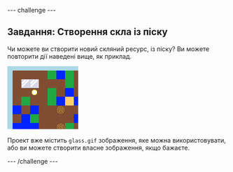 \--- challenge \---

## Завдання: Створення скла із піску

Чи можете ви створити новий скляний ресурс, із піску? Ви можете повторити дії наведені вище, як приклад.

![знімок екрану](images/craft-glass.png)

Проект вже містить `glass.gif` зображення, яке можна використовувати, або ви можете створити власне зображення, якщо бажаєте.

\--- /challenge \---